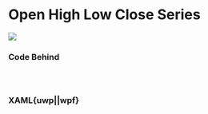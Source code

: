 # Open High Low Close Series

![](https://raw.githubusercontent.com/Live-Charts/WebSiteDocs/master/v1/Resources/ohcl.jpg)

<pulled></pulled>

### Code Behind

```{wpf,!https://raw.githubusercontent.com/beto-rodriguez/Live-Charts/master/Examples/Wpf/CartesianChart/Financial/OhclExample.xaml.cs}

```
```{uwp,!https://raw.githubusercontent.com/beto-rodriguez/Live-Charts/master/Examples/Uwp/CartesianChart/Financial/OhclExample.xaml.cs}

```
```{wf,!https://raw.githubusercontent.com/beto-rodriguez/Live-Charts/master/Examples/WinForms/Cartesian/Financial/FinancialExample.cs}

```

### XAML{uwp||wpf}

```{wpf,!https://raw.githubusercontent.com/beto-rodriguez/Live-Charts/master/Examples/Wpf/CartesianChart/Financial/OhclExample.xaml}

```
```{uwp,!https://raw.githubusercontent.com/beto-rodriguez/Live-Charts/master/Examples/Uwp/CartesianChart/Financial/OhclExample.xaml}

```
